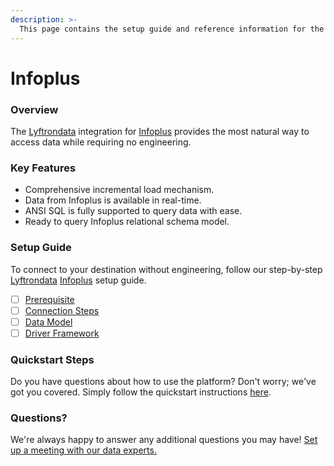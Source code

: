 ```yaml
---
description: >-
  This page contains the setup guide and reference information for the Infoplus source connector.
---
```


# Infoplus

### Overview

The [Lyftrondata](https://www.lyftrondata.com/) integration for [Infoplus](None) provides the most natural way to access data while requiring no engineering.

### Key Features

* Comprehensive incremental load mechanism.
* Data from Infoplus is available in real-time.&#x20;
* ANSI SQL is fully supported to query data with ease.
* Ready to query Infoplus relational schema model.

### Setup Guide

To connect to your destination without engineering, follow our step-by-step [Lyftrondata](https://www.lyftrondata.com/)  [Infoplus](None) setup guide.

* [ ] [Prerequisite](prerequisite.md)
* [ ] [Connection Steps](connection-steps.md)
* [ ] [Data Model](data-model/erd.md)
* [ ] [Driver Framework](driver-framework/)

### Quickstart Steps

Do you have questions about how to use the platform? Don't worry; we've got you covered. Simply follow the quickstart instructions [here](../README.md).

### Questions? <a href="#questions" id="questions"></a>

We're always happy to answer any additional questions you may have! [Set up a meeting with our data experts.](https://www.lyftrondata.com/book-a-meeting/)

